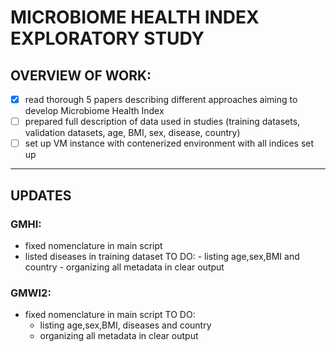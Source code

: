 # MICROBIOME HEALTH INDEX EXPLORATORY STUDY

## OVERVIEW OF WORK:
- [x] read thorough 5 papers describing different approaches aiming to develop Microbiome Health Index
- [ ] prepared full description of data used in studies (training datasets, validation datasets, age, BMI, sex, disease, country)
- [ ] set up VM instance with contenerized environment with all indices set up

****************
## UPDATES

### GMHI:
  - fixed nomenclature in main script
  -  listed diseases in training dataset
  TO DO:
    - listing age,sex,BMI and country
    - organizing all metadata in clear output

### GMWI2:
  - fixed nomenclature in main script
    TO DO:
    - listing age,sex,BMI, diseases and country
    - organizing all metadata in clear output
